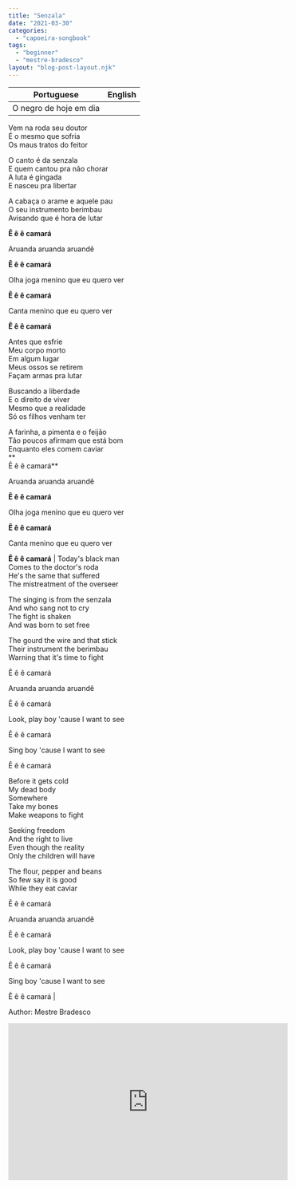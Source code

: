 ```yaml
---
title: "Senzala"
date: "2021-03-30"
categories: 
  - "capoeira-songbook"
tags: 
  - "beginner"
  - "mestre-bradesco"
layout: "blog-post-layout.njk"
---
```


| Portuguese | English |
| --- | --- |
| O negro de hoje em dia  
Vem na roda seu doutor  
É o mesmo que sofria  
Os maus tratos do feitor  
  
O canto é da senzala  
E quem cantou pra não chorar  
A luta é gingada  
E nasceu pra libertar  
  
A cabaça o arame e aquele pau  
O seu instrumento berimbau  
Avisando que é hora de lutar  
  
**Ê ê ê camará**  
  
Aruanda aruanda aruandê  
  
**Ê ê ê camará**  
  
Olha joga menino que eu quero ver  
  
**Ê ê ê camará**  
  
Canta menino que eu quero ver  
  
**Ê ê ê camará**  
  
Antes que esfrie  
Meu corpo morto  
Em algum lugar  
Meus ossos se retirem  
Façam armas pra lutar  
  
Buscando a liberdade  
E o direito de viver  
Mesmo que a realidade  
Só os filhos venham ter  
  
A farinha, a pimenta e o feijão  
Tão poucos afirmam que está bom  
Enquanto eles comem caviar  
**  
Ê ê ê camará**  
  
Aruanda aruanda aruandê  
  
**Ê ê ê camará**  
  
Olha joga menino que eu quero ver  
  
**Ê ê ê camará**  
  
Canta menino que eu quero ver  
  
**Ê ê ê camará** | Today's black man  
Comes to the doctor's roda  
He's the same that suffered  
The mistreatment of the overseer  
  
The singing is from the senzala  
And who sang not to cry  
The fight is shaken  
And was born to set free  
  
The gourd the wire and that stick  
Their instrument the berimbau  
Warning that it's time to fight  
  
Ê ê ê camará  
  
Aruanda aruanda aruandê  
  
Ê ê ê camará  
  
Look, play boy 'cause I want to see  
  
Ê ê ê camará  
  
Sing boy 'cause I want to see  
  
Ê ê ê camará  
  
Before it gets cold  
My dead body  
Somewhere  
Take my bones  
Make weapons to fight  
  
Seeking freedom  
And the right to live  
Even though the reality  
Only the children will have  
  
The flour, pepper and beans  
So few say it is good  
While they eat caviar  
  
Ê ê ê camará  
  
Aruanda aruanda aruandê  
  
Ê ê ê camará  
  
Look, play boy 'cause I want to see  
  
Ê ê ê camará  
  
Sing boy 'cause I want to see  
  
Ê ê ê camará |

<figcaption>

Author: Mestre Bradesco

</figcaption>

<iframe width="560" height="315" src="https://www.youtube.com/embed/5vT0ItMmv6s" title="YouTube video player" frameborder="0" allow="accelerometer; autoplay; clipboard-write; encrypted-media; gyroscope; picture-in-picture" allowfullscreen></iframe>
